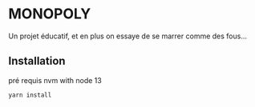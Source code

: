 # MONOPOLY

Un projet éducatif, et en plus on essaye de se marrer comme des fous...

## Installation

pré requis nvm with node 13

`yarn install`
